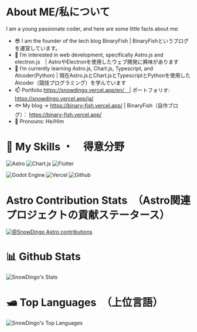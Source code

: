# About ME/私について
I am a young passionate coder, and here are some little facts about me:
- 😎 I am the founder of the tech blog BinaryFish | BinaryFishというブログを運営しています。
- 👀 I’m interested in web development, specifically Astro.js and electron.js　| AstroやElectronを使用したウェブ開発に興味があります
- 🌱 I’m currently learning Astro.js, Chart.js, Typescript, and Atcoder(Python) | 現在Astro.jsとChart.jsとTypescriptとPythonを使用したAtcoder（競技プログラミング）を学んでいます 
- 📫 Portfolio https://snowdingo.vercel.app/en/　| ポートフォリオ: https://snowdingo.vercel.app/ja/
- 🐟 My blog -> https://binary-fish.vercel.app/ | BinaryFish（自作ブログ）： https://binary-fish.vercel.app/
- 💞️ Pronouns: He/Him 

# 💪 My Skills ・　得意分野

 ![Astro](https://img.shields.io/badge/astro-%232C2052.svg?style=for-the-badge&logo=astro&logoColor=white)
 ![Chart.js](https://img.shields.io/badge/chart.js-F5788D.svg?style=for-the-badge&logo=chart.js&logoColor=white)
 ![Flutter](https://img.shields.io/badge/Flutter-%2302569B.svg?style=for-the-badge&logo=Flutter&logoColor=white)
 
 ![Godot Engine](https://img.shields.io/badge/Godot%20Engine-478CBF.svg?style=for-the-badge&logo=Godot-Engine&logoColor=white)
 ![Vercel](https://img.shields.io/badge/vercel-%23000000.svg?style=for-the-badge&logo=vercel&logoColor=white)
![Github](https://img.shields.io/badge/Python-3776AB.svg?style=for-the-badge&logo=Python&logoColor=white)

# Astro Contribution Stats　（Astro関連プロジェクトの貢献ステータース）
[![@SnowDingo Astro contributions](https://astro.badg.es/v2/contributor/SnowDingo.svg)](https://astro.badg.es/contributor/SnowDingo/)

# 📊 Github Stats
![SnowDingo's Stats](https://github-readme-stats.vercel.app/api?username=SnowDingo&theme=blueberry&show_icons=true&hide_border=true&count_private=true)

# 🛥️ Top Languages　（上位言語）
![SnowDingo's Top Languages](https://github-readme-stats.vercel.app/api/top-langs/?username=SnowDingo&theme=blueberry&show_icons=true&hide_border=true&layout=compact)
<!---
SnowDingo/SnowDingo is a ✨ special ✨ repository because its `README.md` (this file) appears on your GitHub profile.
You can click the Preview link to take a look at your changes.
--->
